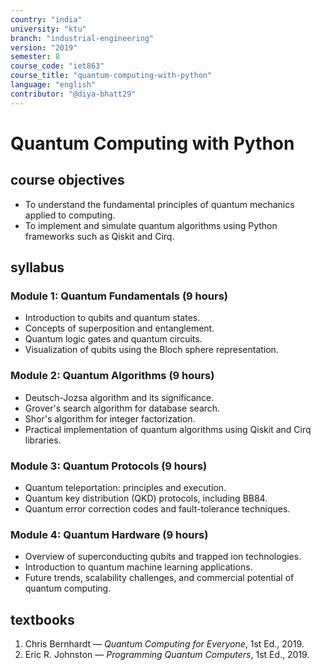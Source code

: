 ```yaml
---
country: "india"
university: "ktu"
branch: "industrial-engineering"
version: "2019"
semester: 8
course_code: "iet863"
course_title: "quantum-computing-with-python"
language: "english"
contributor: "@diya-bhatt29"
---
```


# Quantum Computing with Python

## course objectives
- To understand the fundamental principles of quantum mechanics applied to computing.  
- To implement and simulate quantum algorithms using Python frameworks such as Qiskit and Cirq.

## syllabus

### Module 1: Quantum Fundamentals (9 hours)
- Introduction to qubits and quantum states.  
- Concepts of superposition and entanglement.  
- Quantum logic gates and quantum circuits.  
- Visualization of qubits using the Bloch sphere representation.

### Module 2: Quantum Algorithms (9 hours)
- Deutsch-Jozsa algorithm and its significance.  
- Grover's search algorithm for database search.  
- Shor's algorithm for integer factorization.  
- Practical implementation of quantum algorithms using Qiskit and Cirq libraries.

### Module 3: Quantum Protocols (9 hours)
- Quantum teleportation: principles and execution.  
- Quantum key distribution (QKD) protocols, including BB84.  
- Quantum error correction codes and fault-tolerance techniques.

### Module 4: Quantum Hardware (9 hours)
- Overview of superconducting qubits and trapped ion technologies.  
- Introduction to quantum machine learning applications.  
- Future trends, scalability challenges, and commercial potential of quantum computing.

## textbooks
1. Chris Bernhardt — *Quantum Computing for Everyone*, 1st Ed., 2019.  
2. Eric R. Johnston — *Programming Quantum Computers*, 1st Ed., 2019.
